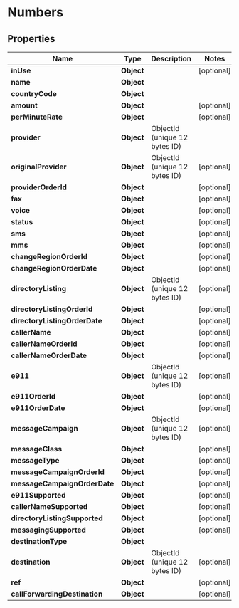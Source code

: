 

# Numbers


## Properties

| Name | Type | Description | Notes |
|------------ | ------------- | ------------- | -------------|
|**inUse** | **Object** |  |  [optional] |
|**name** | **Object** |  |  |
|**countryCode** | **Object** |  |  |
|**amount** | **Object** |  |  [optional] |
|**perMinuteRate** | **Object** |  |  [optional] |
|**provider** | **Object** | ObjectId (unique 12 bytes ID) |  |
|**originalProvider** | **Object** | ObjectId (unique 12 bytes ID) |  [optional] |
|**providerOrderId** | **Object** |  |  [optional] |
|**fax** | **Object** |  |  [optional] |
|**voice** | **Object** |  |  [optional] |
|**status** | **Object** |  |  [optional] |
|**sms** | **Object** |  |  [optional] |
|**mms** | **Object** |  |  [optional] |
|**changeRegionOrderId** | **Object** |  |  [optional] |
|**changeRegionOrderDate** | **Object** |  |  [optional] |
|**directoryListing** | **Object** | ObjectId (unique 12 bytes ID) |  [optional] |
|**directoryListingOrderId** | **Object** |  |  [optional] |
|**directoryListingOrderDate** | **Object** |  |  [optional] |
|**callerName** | **Object** |  |  [optional] |
|**callerNameOrderId** | **Object** |  |  [optional] |
|**callerNameOrderDate** | **Object** |  |  [optional] |
|**e911** | **Object** | ObjectId (unique 12 bytes ID) |  [optional] |
|**e911OrderId** | **Object** |  |  [optional] |
|**e911OrderDate** | **Object** |  |  [optional] |
|**messageCampaign** | **Object** | ObjectId (unique 12 bytes ID) |  [optional] |
|**messageClass** | **Object** |  |  [optional] |
|**messageType** | **Object** |  |  [optional] |
|**messageCampaignOrderId** | **Object** |  |  [optional] |
|**messageCampaignOrderDate** | **Object** |  |  [optional] |
|**e911Supported** | **Object** |  |  [optional] |
|**callerNameSupported** | **Object** |  |  [optional] |
|**directoryListingSupported** | **Object** |  |  [optional] |
|**messagingSupported** | **Object** |  |  [optional] |
|**destinationType** | **Object** |  |  |
|**destination** | **Object** | ObjectId (unique 12 bytes ID) |  [optional] |
|**ref** | **Object** |  |  [optional] |
|**callForwardingDestination** | **Object** |  |  [optional] |



